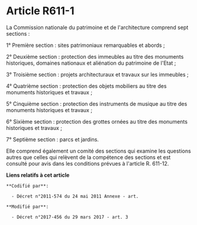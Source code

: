 # Article R611-1

La Commission nationale du patrimoine et de l'architecture comprend sept sections :

1° Première section : sites patrimoniaux remarquables et abords ;

2° Deuxième section : protection des immeubles au titre des monuments historiques, domaines nationaux et aliénation du
patrimoine de l'Etat ;

3° Troisième section : projets architecturaux et travaux sur les immeubles ;

4° Quatrième section : protection des objets mobiliers au titre des monuments historiques et travaux ;

5° Cinquième section : protection des instruments de musique au titre des monuments historiques et travaux ;

6° Sixième section : protection des grottes ornées au titre des monuments historiques et travaux ;

7° Septième section : parcs et jardins.

Elle comprend également un comité des sections qui examine les questions autres que celles qui relèvent de la compétence des
sections et est consulté pour avis dans les conditions prévues à l'article R. 611-12.

**Liens relatifs à cet article**

	**Codifié par**:

	  - Décret n°2011-574 du 24 mai 2011 Annexe - art.

	**Modifié par**:

	  - Décret n°2017-456 du 29 mars 2017 - art. 3
